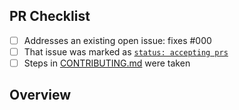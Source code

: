 <!-- 👋 Hi, thanks for sending a PR to create-node-ts-package! 💖.
Please fill out all fields below and make sure each item is true and [x] checked.
Otherwise we may not be able to review your PR. -->

## PR Checklist

- [ ] Addresses an existing open issue: fixes #000
- [ ] That issue was marked as [`status: accepting prs`](https://github.com/navin-moorthy/create-node-ts-package/issues?q=is%3Aopen+is%3Aissue+label%3A%22status%3A+accepting+prs%22)
- [ ] Steps in [CONTRIBUTING.md](https://github.com/navin-moorthy/create-node-ts-package/blob/main/.github/CONTRIBUTING.md) were taken

## Overview

<!-- Description of what is changed and how the code change does that. -->
